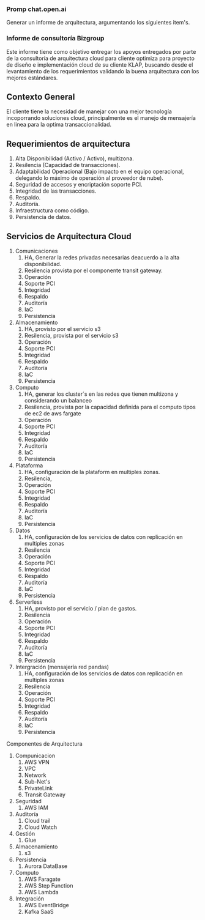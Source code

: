 ### Promp chat.open.ai
Generar un informe de arquitectura, argumentando los siguientes item's.

### Informe de consultoría Bizgroup
Este informe tiene como objetivo entregar los apoyos entregados por parte de la consultoría de arquitectura cloud para cliente optimiza para proyecto de diseño e implementación cloud de su cliente KLAP, buscando desde el levantamiento de los requerimientos validando la buena arquitectura con los mejores estándares.

## Contexto General
El cliente tiene la necesidad de manejar con una mejor tecnología incoporrando soluciones cloud, principalmente es el manejo de mensajería en linea para la optima transaccionalidad.

## Requerimientos de arquitectura
1. Alta Disponibilidad (Activo / Activo), multizona.
1. Resilencia (Capacidad de transacciones).
1. Adaptabilidad Operacional (Bajo impacto en el equipo operacional, delegando lo máximo de operación al proveedor de nube).
1. Seguridad de accesos y encriptación soporte PCI.
1. Integridad de las transacciones.
1. Respaldo.
1. Auditoría.
1. Infraestructura como código.
1. Persistencia de datos.

## Servicios de Arquitectura Cloud
1. Comunicaciones
    1. HA, Generar la redes privadas necesarias deacuerdo a la alta disponibilidad.
    1. Resilencia provista por el componente transit gateway.
    1. Operación
    1. Soporte PCI
    1. Integridad
    1. Respaldo
    1. Auditoría
    1. IaC
    1. Persistencia
1. Almacenamiento
    1. HA, provisto por el servicio s3
    1. Resilencia, provista por el servicio s3
    1. Operación
    1. Soporte PCI
    1. Integridad
    1. Respaldo
    1. Auditoría
    1. IaC
    1. Persistencia
1. Computo
    1. HA, generar los cluster´s en las redes que tienen multizona y considerando un balanceo
    1. Resilencia, provista por la capacidad definida para el computo tipos de ec2 de aws fargate
    1. Operación
    1. Soporte PCI
    1. Integridad
    1. Respaldo
    1. Auditoría
    1. IaC
    1. Persistencia
1. Plataforma
    1. HA, configuración de la plataform en multiples zonas.
    1. Resilencia,
    1. Operación
    1. Soporte PCI
    1. Integridad
    1. Respaldo
    1. Auditoría
    1. IaC
    1. Persistencia    
1. Datos
    1. HA, configuración de los servicios de datos con replicación en multiples zonas
    1. Resilencia
    1. Operación
    1. Soporte PCI
    1. Integridad
    1. Respaldo
    1. Auditoría
    1. IaC
    1. Persistencia
1. Serverless
    1. HA, provisto por el servicio / plan de gastos.
    1. Resilencia
    1. Operación
    1. Soporte PCI
    1. Integridad
    1. Respaldo
    1. Auditoría
    1. IaC
    1. Persistencia
1. Intergración (mensajería red pandas)
    1. HA, configuración de los servicios de datos con replicación en multiples zonas
    1. Resilencia
    1. Operación
    1. Soporte PCI
    1. Integridad
    1. Respaldo
    1. Auditoría
    1. IaC
    1. Persistencia

Componentes de Arquitectura
1. Compunicacion
    1. AWS VPN
    1. VPC
    1. Network
    1. Sub-Net's
    1. PrivateLink
    1. Transit Gateway
1. Seguridad
    1. AWS IAM
1. Auditoría 
    1. Cloud trail
    1. Cloud Watch
1. Gestión
    1. Glue
1. Almacenamiento
    1. s3
1. Persistencia
    1. Aurora DataBase
1. Computo
    1. AWS Faragate
    1. AWS Step Function
    1. AWS Lambda
1. Integración 
    1. AWS EventBridge
    1. Kafka SaaS
